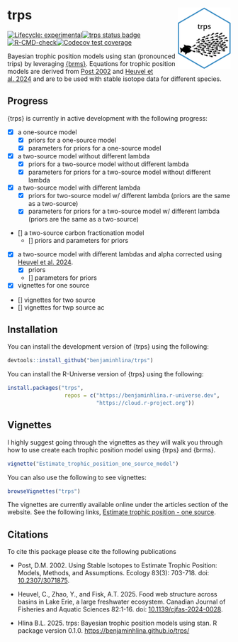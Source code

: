 
<!-- README.md is generated from README.Rmd. Please edit that file -->

# trps <a href="https://benjaminhlina.github.io/trps/"><img src="man/figures/logo.png" align="right" height="138" alt="trps website" /></a>

<!-- badges: start -->

[![Lifecycle:
experimental](https://img.shields.io/badge/lifecycle-experimental-orange.svg)](https://lifecycle.r-lib.org/articles/stages.html#experimental)[![trps
status
badge](https://benjaminhlina.r-universe.dev/trps/badges/version)](https://benjaminhlina.r-universe.dev/trps)[![R-CMD-check](https://github.com/benjaminhlina/trps/actions/workflows/R-CMD-check.yaml/badge.svg)](https://github.com/benjaminhlina/trps/actions/workflows/R-CMD-check.yaml)[![Codecov
test
coverage](https://codecov.io/gh/benjaminhlina/trps/graph/badge.svg)](https://app.codecov.io/gh/benjaminhlina/trps)
<!-- badges: end -->

Bayesian trophic position models using stan (pronounced trips) by
leveraging [{brms}](https://paulbuerkner.com/brms/). Equations for
trophic position models are derived from [Post
2002](https://esajournals.onlinelibrary.wiley.com/doi/abs/10.1890/0012-9658%282002%29083%5B0703%3AUSITET%5D2.0.CO%3B2)
and [Heuvel et
al. 2024](https://cdnsciencepub.com/doi/10.1139/cjfas-2024-0028) and are
to be used with stable isotope data for different species.

## Progress

{trps} is currently in active development with the following progress:

- [x] a one-source model
  - [x] priors for a one-source model  
  - [x] parameters for priors for a one-source model  
- [x] a two-source model without different lambda
  - [x] priors for a two-source model without different lambda
  - [x] parameters for priors for a two-source model without different
    lambda
- [x] a two-source model with different lambda
  - [x] priors for two-source model w/ different lambda (priors are the
    same as a two-source)
  - [x] parameters for priors for a two-source model w/ different lambda
    (priors are the same as a two-source)
- \[\] a two-source carbon fractionation model
  - \[\] priors and parameters for priors
- [x] a two-source model with different lambdas and alpha corrected
  using [Heuvel et
  al. 2024](https://cdnsciencepub.com/doi/10.1139/cjfas-2024-0028).
  - [x] priors
  - \[\] parameters for priors
- [x] vignettes for one source
- \[\] vignettes for two source
- \[\] vignettes for twp source ac

## Installation

You can install the development version of {trps} using the following:

``` r
devtools::install_github("benjaminhlina/trps")
```

You can install the R-Universe version of {trps} using the following:

``` r
install.packages("trps", 
                  repos = c("https://benjaminhlina.r-universe.dev",
                            "https://cloud.r-project.org"))
```

## Vignettes

I highly suggest going through the vignettes as they will walk you
through how to use create each trophic position model using {trps} and
{brms}.

``` r
vignette("Estimate_trophic_position_one_source_model")
```

You can also use the following to see vignettes:

``` r
browseVignettes("trps")
```

The vignettes are currently available online under the articles section
of the website. See the following links, [Estimate trophic position -
one
source](https://benjaminhlina.github.io/trps/articles/Estimate_trophic_position_one_source_model.html).

## Citations

To cite this package please cite the following publications

- Post, D.M. 2002. Using Stable Isotopes to Estimate Trophic Position:
  Models, Methods, and Assumptions. Ecology 83(3): 703-718. doi:
  [10.2307/3071875](https://esajournals.onlinelibrary.wiley.com/doi/full/10.1890/0012-9658%282002%29083%5B0703%3AUSITET%5D2.0.CO%3B2).

- Heuvel, C., Zhao, Y., and Fisk, A.T. 2025. Food web structure across
  basins in Lake Erie, a large freshwater ecosystem. Canadian Journal of
  Fisheries and Aquatic Sciences 82:1-16. doi:
  [10.1139/cjfas-2024-0028](https://cdnsciencepub.com/doi/10.1139/cjfas-2024-0028).

- Hlina B.L. 2025. trps: Bayesian trophic position models using stan. R
  package version 0.1.0. <https://benjaminhlina.github.io/trps/>
